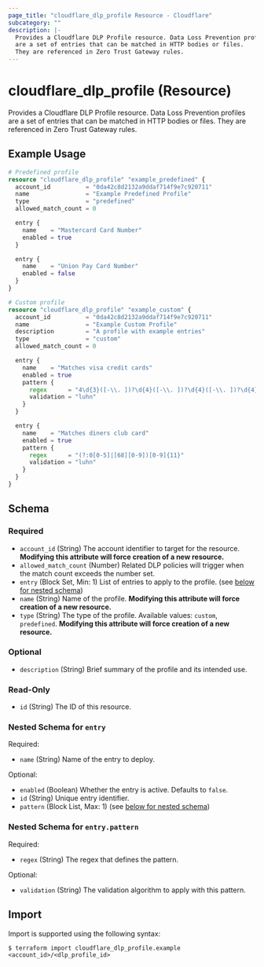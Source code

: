 ```yaml
---
page_title: "cloudflare_dlp_profile Resource - Cloudflare"
subcategory: ""
description: |-
  Provides a Cloudflare DLP Profile resource. Data Loss Prevention profiles
  are a set of entries that can be matched in HTTP bodies or files.
  They are referenced in Zero Trust Gateway rules.
---
```


# cloudflare_dlp_profile (Resource)

Provides a Cloudflare DLP Profile resource. Data Loss Prevention profiles
are a set of entries that can be matched in HTTP bodies or files.
They are referenced in Zero Trust Gateway rules.

## Example Usage

```terraform
# Predefined profile
resource "cloudflare_dlp_profile" "example_predefined" {
  account_id          = "0da42c8d2132a9ddaf714f9e7c920711"
  name                = "Example Predefined Profile"
  type                = "predefined"
  allowed_match_count = 0

  entry {
    name    = "Mastercard Card Number"
    enabled = true
  }

  entry {
    name    = "Union Pay Card Number"
    enabled = false
  }
}

# Custom profile
resource "cloudflare_dlp_profile" "example_custom" {
  account_id          = "0da42c8d2132a9ddaf714f9e7c920711"
  name                = "Example Custom Profile"
  description         = "A profile with example entries"
  type                = "custom"
  allowed_match_count = 0

  entry {
    name    = "Matches visa credit cards"
    enabled = true
    pattern {
      regex      = "4\d{3}([-\\. ])?\d{4}([-\\. ])?\d{4}([-\\. ])?\d{4}"
      validation = "luhn"
    }
  }

  entry {
    name    = "Matches diners club card"
    enabled = true
    pattern {
      regex      = "(?:0[0-5]|[68][0-9])[0-9]{11}"
      validation = "luhn"
    }
  }
}
```
<!-- schema generated by tfplugindocs -->
## Schema

### Required

- `account_id` (String) The account identifier to target for the resource. **Modifying this attribute will force creation of a new resource.**
- `allowed_match_count` (Number) Related DLP policies will trigger when the match count exceeds the number set.
- `entry` (Block Set, Min: 1) List of entries to apply to the profile. (see [below for nested schema](#nestedblock--entry))
- `name` (String) Name of the profile. **Modifying this attribute will force creation of a new resource.**
- `type` (String) The type of the profile. Available values: `custom`, `predefined`. **Modifying this attribute will force creation of a new resource.**

### Optional

- `description` (String) Brief summary of the profile and its intended use.

### Read-Only

- `id` (String) The ID of this resource.

<a id="nestedblock--entry"></a>
### Nested Schema for `entry`

Required:

- `name` (String) Name of the entry to deploy.

Optional:

- `enabled` (Boolean) Whether the entry is active. Defaults to `false`.
- `id` (String) Unique entry identifier.
- `pattern` (Block List, Max: 1) (see [below for nested schema](#nestedblock--entry--pattern))

<a id="nestedblock--entry--pattern"></a>
### Nested Schema for `entry.pattern`

Required:

- `regex` (String) The regex that defines the pattern.

Optional:

- `validation` (String) The validation algorithm to apply with this pattern.

## Import

Import is supported using the following syntax:

```shell
$ terraform import cloudflare_dlp_profile.example <account_id>/<dlp_profile_id>
```
